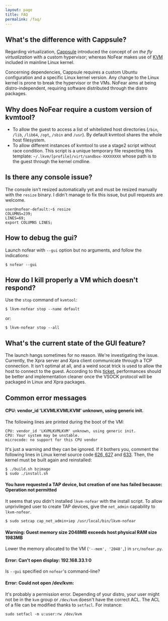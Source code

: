```yaml
---
layout: page
title: FAQ
permalink: /faq/
---
```


## What's the difference with Cappsule?

Regarding virtualization, [Cappsule](https://cappsule.github.io) introduced the
concept of *on the fly virtualization* with a custom hypervisor; whereas NoFear
makes use of [KVM](https://www.linux-kvm.org/) included in mainline Linux
kernel.

Concerning dependencies, Cappsule requires a custom Ubuntu configuration and a
specific Linux kernel version. Any change to the Linux kernel is prone to break
the hypervisor or the VMs. NoFear aims at being distro-independent, requiring
software distributed through the distro packages.



## Why does NoFear require a custom version of kvmtool?

- To allow the guest to access a list of whitelisted host directories (`/bin`,
  `/lib`, `/lib64`, `/opt`, `/sbin` and `/usr`). By default kvmtool shares the
  whole host filesystem.
- To allow different instances of kvmtool to use a stage2 script without race
  condition. This script is a unique temporary file respecting this template:
  `~/.lkvm/[profile]/virt/sandbox-XXXXXXXX` whose path is to the guest through
  the kernel cmdline.



## Is there any console issue?

The console isn't resized automatically yet and must be resized manually with
the `resize` binary. I didn't manage to fix this issue, but pull requests are
welcome.

    user@nofear-default:~$ resize
    COLUMNS=239;
    LINES=69;
    export COLUMNS LINES;



## How to debug the gui?

Launch nofear with `--gui` option but no arguments, and follow the indications:

    $ nofear --gui



## How do I kill properly a VM which doesn't respond?

Use the `stop` command of `kvmtool`:

    $ lkvm-nofear stop --name default

or:

    $ lkvm-nofear stop --all



## What's the current state of the GUI feature?

The launch hangs sometimes for no reason. We're investigating the issue.
Currently, the Xpra server and Xpra client communicate through a TCP connection.
It isn't optimal at all, and a weird socat trick is used to allow the host to
connect to the guest. According to this
[ticket](http://xpra.org/trac/ticket/983), performances should be better and
implementation cleaner once the VSOCK protocol will be packaged in Linux and
Xpra packages.



## Common error messages

#### CPU: vendor_id 'LKVMLKVMLKVM' unknown, using generic init.

The following lines are printed during the boot of the VM:

    CPU: vendor_id 'LKVMLKVMLKVM' unknown, using generic init.
    CPU: Your system may be unstable.
    microcode: no support for this CPU vendor

It's just a warning and they can be ignored. If it bothers you, comment the
following lines in Linux kernel source code
[626, 627](https://git.kernel.org/cgit/linux/kernel/git/torvalds/linux.git/tree/arch/x86/kernel/cpu/common.c?id=2b3061c77ce7e429b25a25560ba088e8e7193a67#n626)
and
[633](https://git.kernel.org/cgit/linux/kernel/git/torvalds/linux.git/tree/arch/x86/kernel/cpu/microcode/core.c?id=2b3061c77ce7e429b25a25560ba088e8e7193a67#n633).
Then, the kernel must be built again and reinstalled:

    $ ./build.sh bzimage
    $ sudo ./install.sh


#### You have requested a TAP device, but creation of one has failed because: Operation not permitted

It seems that you didn't installed `lkvm-nofear` with the install script. To
allow unprivileged user to create TAP devices, give the `net_admin` capability
to `lkvm-nofear`.

    $ sudo setcap cap_net_admin+iep /usr/local/bin/lkvm-nofear


#### Warning: Guest memory size 2048MB exceeds host physical RAM size 1983MB

Lower the memory allocated to the VM (`'--mem', '2048',`) in `src/nofear.py`.


#### Error: Can't open display: 192.168.33.1:0

Is `--gui` specified on `nofear`'s command-line?


#### Error: Could not open /dev/kvm:

It's probably a permission error. Depending of your distro, your user might not
be in the `kvm` group or `/dev/kvm` doesn't have the correct ACL. The ACL of a
file can be modified thanks to `setfacl`. For instance:

    sudo setfacl -m u:user:rw /dev/kvm
